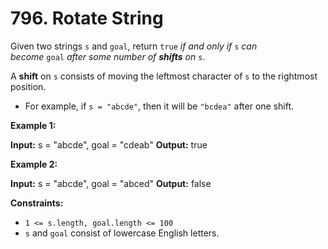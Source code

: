 # 796. Rotate String 

Given two strings `s` and `goal`, return `true` _if and only if_ `s` _can become_ `goal` _after some number of **shifts** on_ `s`.

A **shift** on `s` consists of moving the leftmost character of `s` to the rightmost position.

- For example, if `s = "abcde"`, then it will be `"bcdea"` after one shift.

**Example 1:**

**Input:** s = "abcde", goal = "cdeab"
**Output:** true

**Example 2:**

**Input:** s = "abcde", goal = "abced"
**Output:** false

**Constraints:**

- `1 <= s.length, goal.length <= 100`
- `s` and `goal` consist of lowercase English letters.